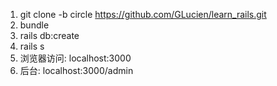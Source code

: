 1. git clone -b circle https://github.com/GLucien/learn_rails.git
2. bundle
3. rails db:create
4. rails s
5. 浏览器访问: localhost:3000
6. 后台: localhost:3000/admin